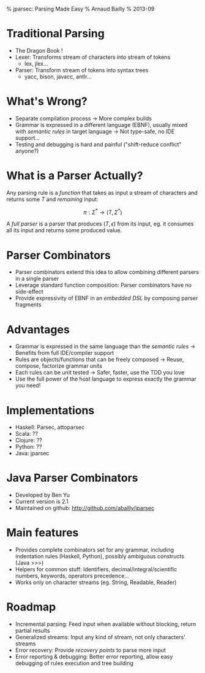 <!-- -*- coding: utf-8-unix; -*- -->

% jparsec: Parsing Made Easy
% Arnaud Bailly
% 2013-09


# Traditional Parsing

* The Dragon Book !
* Lexer: Transforms stream of characters into stream of tokens
    * lex, jlex...
* Parser: Transform stream of tokens into syntax trees
    * yacc, bison, javacc, antlr...
    
# What's Wrong?

* Separate compilation process → More complex builds
* Grammar is expressed in a different language (EBNF), usually mixed with *semantic rules* in target language → Not type-safe, no IDE support...
* Testing and debugging is hard and painful ("shift-reduce conflict" anyone?)

# What is a Parser Actually? 

Any parsing rule is a *function* that takes as input a stream of characters and returns some  $T$ 
and *remaining* input:

$$
  \pi : \Sigma^* \rightarrow (T, \Sigma^*)
$$

A *full parser* is a parser that produces $(T,\epsilon)$ from its input, eg. it consumes all its input and returns some produced
value. 

# Parser Combinators

* Parser combinators extend this idea to allow combining different parsers in a single parser
* Leverage standard function composition: Parser combinators have no side-effect
* Provide expressivity of EBNF in an *embedded DSL* by composing parser fragments

# Advantages

* Grammar is expressed in the same language than the *semantic rules* → Benefits from full IDE/compiler support
* Rules are objects/functions that can be freely composed → Reuse, compose, factorize grammar units
* Each rules can be unit tested → Safer, faster, use the TDD you love
* Use the full power of the host language to express exactly the grammar you need!

# Implementations

* Haskell: Parsec, attoparsec
* Scala: ??
* Clojure: ??
* Python: ??
* Java: jparsec

# Java Parser Combinators

* Developed by Ben Yu
* Current version is 2.1
* Maintained on github: http://github.com/abailly/jparsec

# Main features

* Provides complete combinators set for any grammar, including indentation rules (Haskell, Python), possibly ambiguous constructs (Java >>>)
* Helpers for common stuff: Identifiers, decimal/integral/scientific numbers, keywords, operators precedence...
* Works only on character streams (eg. String, Readable, Reader)


# Roadmap

* Incremental parsing: Feed input when available without blocking, return partial results
* Generalized streams: Input any kind of stream, not only characters' streams
* Error recovery: Provide *recovery points* to parse more input
* Error reporting & debugging: Better error reporting, allow easy debugging of rules execution and tree building
